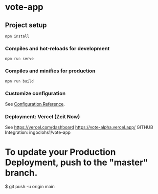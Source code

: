 # vote-app

## Project setup
```
npm install
```

### Compiles and hot-reloads for development
```
npm run serve
```

### Compiles and minifies for production
```
npm run build
```

### Customize configuration
See [Configuration Reference](https://cli.vuejs.org/config/).


### Deployment: Vercel (Zeit Now) 
See https://vercel.com/dashboard 
https://vote-alpha.vercel.app/
GITHUB Integration: ingoclohs1/vote-app

# To update your Production Deployment, push to the "master" branch.
$ git push -u origin main
